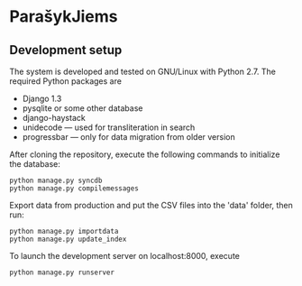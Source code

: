 # ParašykJiems

## Development setup

The system is developed and tested on GNU/Linux with Python 2.7. The
required Python packages are

 - Django 1.3
 - pysqlite or some other database
 - django-haystack
 - unidecode — used for transliteration in search
 - progressbar — only for data migration from older version

After cloning the repository, execute the following commands to
initialize the database:

    python manage.py syncdb
    python manage.py compilemessages

Export data from production and put the CSV files into the 'data'
folder, then run:

    python manage.py importdata
    python manage.py update_index

To launch the development server on localhost:8000, execute

    python manage.py runserver
